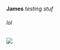 <strong>James</strong> <em>testing stuf</em> <h6>lol</h6><a href="http://revaxarts-themes.com/envatitor/"><img src="http://static.revaxarts-themes.com/envatitor_copy.gif"></a>
